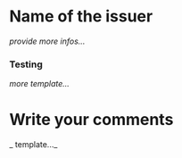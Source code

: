 # Name of the issuer
_provide more infos..._

### Testing
_more template..._

# Write your comments
_ template..._
